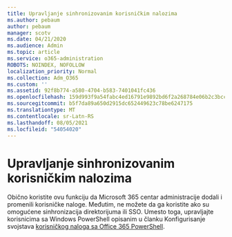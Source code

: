 ```yaml
---
title: Upravljanje sinhronizovanim korisničkim nalozima
ms.author: pebaum
author: pebaum
manager: scotv
ms.date: 04/21/2020
ms.audience: Admin
ms.topic: article
ms.service: o365-administration
ROBOTS: NOINDEX, NOFOLLOW
localization_priority: Normal
ms.collection: Adm_O365
ms.custom: ''
ms.assetid: 92f8b774-a580-4704-b583-7401041fc436
ms.openlocfilehash: 159d993f9a54fabc4ed16791e9892bd6f2a268784e06b2c3bccdcab39544349d
ms.sourcegitcommit: b5f7da89a650d2915dc652449623c78be6247175
ms.translationtype: MT
ms.contentlocale: sr-Latn-RS
ms.lasthandoff: 08/05/2021
ms.locfileid: "54054020"
---
```

# <a name="manage-synchronized-user-accounts"></a>Upravljanje sinhronizovanim korisničkim nalozima

Obično koristite ovu funkciju da Microsoft 365 centar administracije dodali i promenili korisničke naloge. Međutim, ne možete da ga koristite ako su omogućene sinhronizacija direktorijuma ili SSO. Umesto toga, upravljajte korisnicima sa Windows PowerShell opisanim u članku Konfigurisanje svojstava [korisničkog naloga sa Office 365 PowerShell](https://docs.microsoft.com/office365/enterprise/powershell/configure-user-account-properties-with-office-365-powershell ). 
  


